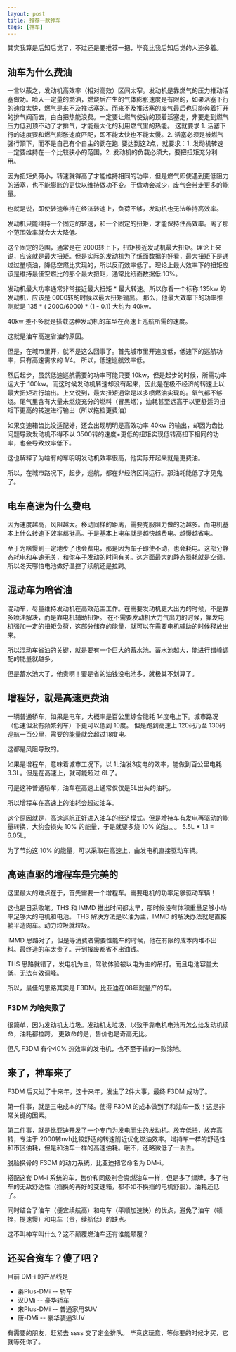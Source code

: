```yaml
---
layout: post
title: 推荐一款神车
tags: [神车]
---
```


<div class="pre">
其实我算是后知后觉了，不过还是要推荐一把，毕竟比我后知后觉的人还多着。
</div>

## 油车为什么费油

一言以蔽之，发动机高效率（相对高效）区间太窄。发动机是靠燃气的压力推动活塞做功。喷入一定量的燃油，燃烧后产生的气体膨胀速度是有限的，如果活塞下行的速度太快，燃气是来不及推活塞的。而来不及推活塞的废气最后也只能奔着打开的排气阀而去，白白把热能浪费。一定要让燃气使劲的顶着活塞走，非要走到燃气压力低到顶不动了才排气，才能最大化的利用燃气里的热能。
这就要求 1. 活塞下行的速度要和燃气膨胀速度匹配，即不能太快也不能太慢。2. 活塞必须是被燃气强行顶下，而不是自己有个自主的劲在跑. 要达到这2点，就要求：1. 发动机转速一定要维持在一个比较狭小的范围。2. 发动机的负载必须大，要把扭矩充分利用。

因为扭矩负荷小，转速就得高了才能维持相同的功率，但是燃气即使遇到更低阻力的活塞，也不能膨胀的更快以维持做功不变。于做功会减少，废气会带走更多的能量。

也就是说，即使转速维持在经济转速上，负荷不够，发动机也无法维持高效率。

发动机只能维持一个固定的转速，和一个固定的扭矩，才能保持住高效率。离了那个范围效率就会大大降低。

这个固定的范围，通常是在 2000转上下，扭矩接近发动机最大扭矩。理论上来说，应该就是最大扭矩。但是实际的发动机为了纸面数据的好看，最大扭矩下是通过过量喷油，降低空燃比实现的，所以反而效率低了。理论上最大效率下的扭矩应该是维持最佳空燃比的那个最大扭矩，通常比纸面数据低 10%。

发动机最大功率通常非常接近最大扭矩 \* 最大转速。所以你看一个标称  135kw 的发动机，应该是 6000转的时候以最大扭矩输出。
那么，他最大效率下的功率推测就是  135 \* ( 2000/6000) \* (1 - 0.1) 大约为 40kw。

40kw 差不多就是搭载这种发动机的车型在高速上巡航所需的速度。

这就是油车高速省油的原因。

但是，在城市里开，就不是这么回事了。首先城市里开速度低，低速下的巡航功率，只有高速需求的 1/4。
所以，低速巡航效率低。

然后起步，虽然低速巡航需要的功率可能只要 10kw，但是起步的时候，所需功率远大于 100kw。而这时候发动机转速却没有起来，因此是在极不经济的转速上以最大扭矩进行输出。上文说到，最大扭矩通常是以多喷燃油实现的。氧气都不够烧。尾气里含有大量未燃烧充分的燃料（冒黑烟），油耗甚至远高于以更舒适的扭矩下更高的转速进行输出（所以拖档更费油）


如果变速箱齿比没适配好，还会出现明明是高效功率 40kw 的输出，却因为齿比问题导致发动机不得不以 3500转的速度+更低的扭矩实现低转高扭下相同的功率，也会导致效率低下。

这也解释了为啥有的车明明发动机效率很高，他实际开起来就是更费油。

所以，在城市路况下，起步，巡航，都在非经济区间运行。那油耗能低了才见鬼了。

## 电车高速为什么费电

因为速度越高，风阻越大。移动同样的距离，需要克服阻力做的功越多。而电机基本上什么转速下效率都挺高。于是基本上电车就是越快越费电。越慢越省电。

至于为啥慢到一定地步了也会费电，那是因为车子即使不动，也会耗电。这部分静态耗电和车速无关，和你车子发动的时间有关。这方面最大的静态损耗就是空调。所以冬天哪怕电池做好温控了续航还是拉跨。


## 混动车为啥省油

混动车，尽量维持发动机在高效范围工作。在需要发动机更大出力的时候，不是靠多喷油解决，而是靠电机辅助扭矩。
在不需要发动机大力气出力的时候，靠发电机强加一定的扭矩负荷，这部分储存的能量，就可以在需要电机辅助的时候释放出来。

所以混动车省油的关键，就是要有一个巨大的蓄水池。蓄水池越大，能进行错峰调配的能量就越多。

但是蓄水池大了，他贵啊！要是省的油钱没电池多，就极其不划算了。

## 增程好，就是高速更费油

一辆普通轿车，如果是电车，大概率是百公里综合能耗 14度电上下。城市路况（低速但没有频繁刹车）下更可以低到 10度。
但是跑到高速上 120码乃至 130码巡航一百公里，需要的能量就会超过18度电。

这都是风阻导致的。

如果是增程车，意味着城市工况下，以 1L油发3度电的效率，能做到百公里电耗3.3L。但是在高速上，就可能超过 6L了。

可是这种普通轿车，油车在高速上通常仅仅是5L出头的油耗。

所以增程车在高速上的油耗会超过油车。

这个原因就是，高速巡航正好进入油车的经济模式。但是增持车有发电再驱动的能量转换，大约会损失 10% 的能量，于是就要多烧 10% 的油。。。 5.5L \* 1.1 = 6.05L。

为了节约这 10% 的能量，可以采取在高速上，由发电机直接驱动车辆。

## 高速直驱的增程车是完美的

这里最大的难点在于，首先需要一个增程车。需要电机的功率足够驱动车辆！

这也是日系败笔。THS 和 IMMD 推出时间都太早，那时候没有体积重量足够小功率足够大的电机和电池。
THS 解决方法是以油为主，IMMD 的解决办法就是直接躺平造肉车。动力垃圾就垃圾。


IMMD 思路对了，但是等消费者需要性能车的时候，他在有限的成本内堆不出料。最终造的车太贵了。开到报废都省不出油钱。

THS 思路就错了，发电机为主，驾驶体验被以电为主的吊打。而且电池容量太低，无法有效调峰。

所以，最佳的思路其实是 F3DM。比亚迪在08年就量产的车。

### F3DM 为啥失败了

很简单，因为发动机太垃圾。发动机太垃圾，以致于靠电机电池再怎么给发动机续命，油耗都拉跨。
更致命的是，售价也是奇高无比。

但凡 F3DM 有个40% 热效率的发电机，也不至于输的一败涂地。

## 来了，神车来了

F3DM 后又过了十来年，这十来年，发生了2件大事，最终 F3DM 成功了。

第一件事，就是三电成本的下降。使得 F3DM 的成本做到了和油车一致！这是非常关键的因素。

第二件事，就是比亚迪开发了一个专门为发电而生的发动机。放弃低扭，放弃高转，专注于 2000转nvh比较舒适的转速附近优化燃油效率。增持车一样的舒适性和市区油耗，但是和油车一样的高速油耗。哦不，还略微低了一丢丢。

脱胎换骨的 F3DM 的动力系统，比亚迪把它命名为 DM-i。

搭配这套 DM-i 系统的车，售价和同级别合资燃油车一样，但是多了绿牌，多了电车的无敌舒适性（挡换的再好的变速箱，都不如不换挡的电机舒服）。油耗还低了。

同时结合了油车（便宜续航高）和电车（平顺加速快）的优点，避免了油车（顿挫，提速慢）和电车（贵，续航低）的缺点。

这不叫神车叫什么？这不颠覆燃油车还有谁能颠覆？


## 还买合资车？傻了吧？

目前 DM-i 的产品线是

- 秦Plus-DMi -- 轿车
- 汉DMi -- 豪华轿车
- 宋Plus-DMi -- 普通家用SUV
- 唐-DMi -- 豪华装逼SUV

有需要的朋友，赶紧去 ssss 交了定金排队。
毕竟这玩意，等你要的时候才买，它就等死你了。

